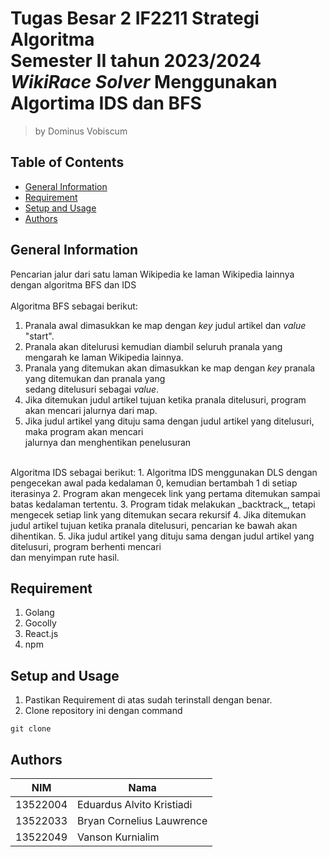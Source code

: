 # Tugas Besar 2 IF2211 Strategi Algoritma<br>Semester II tahun 2023/2024<br>_WikiRace Solver_ Menggunakan Algortima IDS dan BFS
> by Dominus Vobiscum

## Table of Contents
* [General Information](#general-information)
* [Requirement](#requirement)
* [Setup and Usage](#setup-and-usage)
* [Authors](#authors)

## General Information
Pencarian jalur dari satu laman Wikipedia ke laman Wikipedia lainnya dengan algoritma BFS dan IDS<br>
<br>
Algoritma BFS sebagai berikut:
1. Pranala awal dimasukkan ke map dengan _key_ judul artikel dan _value_ "start".
2. Pranala akan ditelurusi kemudian diambil seluruh pranala yang mengarah ke laman Wikipedia lainnya.
3. Pranala yang ditemukan akan dimasukkan ke map dengan _key_ pranala yang ditemukan dan pranala yang<br>sedang ditelusuri sebagai _value_.
4. Jika ditemukan judul artikel tujuan ketika pranala ditelusuri, program akan mencari jalurnya dari map.
5. Jika judul artikel yang dituju sama dengan judul artikel yang ditelusuri, maka program akan mencari<br>jalurnya dan menghentikan penelusuran
<br>
Algoritma IDS sebagai berikut:
1. Algoritma IDS menggunakan DLS dengan pengecekan awal pada kedalaman 0, kemudian bertambah 1 di setiap iterasinya
2. Program akan mengecek link yang pertama ditemukan sampai batas kedalaman tertentu.
3. Program tidak melakukan _backtrack_, tetapi mengecek setiap link yang ditemukan secara rekursif
4. Jika ditemukan judul artikel tujuan ketika pranala ditelusuri, pencarian ke bawah akan dihentikan.
5. Jika judul artikel yang dituju sama dengan judul artikel yang ditelusuri, program berhenti mencari<br>
dan menyimpan rute hasil.

## Requirement
1. Golang
2. Gocolly
3. React.js
4. npm

## Setup and Usage
1. Pastikan Requirement di atas sudah terinstall dengan benar.
1. Clone repository ini dengan command
```
git clone 
```

## Authors
| NIM | Nama |
|-----|------|
| 13522004 | Eduardus Alvito Kristiadi |
| 13522033 | Bryan Cornelius Lauwrence |
| 13522049 | Vanson Kurnialim |